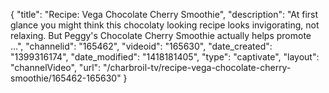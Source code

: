 {
    "title": "Recipe: Vega Chocolate Cherry Smoothie",
    "description": "At first glance you might think this chocolaty looking recipe looks invigorating, not relaxing. But Peggy's Chocolate Cherry Smoothie actually helps promote ...",
    "channelid": "165462",
    "videoid": "165630",
    "date_created": "1399316174",
    "date_modified": "1418181405",
    "type": "captivate",
    "layout": "channelVideo",
    "url": "\/charbroil-tv\/recipe-vega-chocolate-cherry-smoothie\/165462-165630"
}
